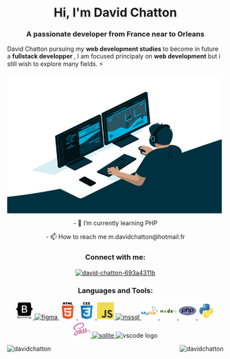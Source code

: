 

<h1 align="center"> Hi, I'm David Chatton </h1>

<h3 align="center">A passionate developer from France near to Orleans</h3>

<p align="center>"A bit about Myself, I am <b>David Chatton</b> pursuing my <b> web development studies</b> to become in future a <b> fullstack developper </b>, I am focused principaly  on <b> web development</b> but i still wish to explore many fields. ⚡
</p>

<img align="center" alt="GIF" src="https://github.com/DavidChatton/DavidChatton/blob/main/code.gif" width="500" height="320" />
  

<p align="center"> - 🌱 I’m currently learning PHP </p>  
<p align="center">  - 📫 How to reach me m.davidchatton@hotmail.fr </p>
<h3 align="center">Connect with me:</h3>
<p align="center">
<a href="https://linkedin.com/in/david-chatton-693a4311b" target="blank"><img align="center" src="https://raw.githubusercontent.com/rahuldkjain/github-profile-readme-generator/master/src/images/icons/Social/linked-in-alt.svg" alt="david-chatton-693a4311b" height="30" width="40" /></a>
</p>

<h3 align="center">Languages and Tools:</h3>
  <p align="center">
    <a href="https://getbootstrap.com" target="_blank" rel="noreferrer"> <img src="https://raw.githubusercontent.com/devicons/devicon/master/icons/bootstrap/bootstrap-plain-wordmark.svg"     
     alt="bootstrap" width="40" height="40"/>
    </a>
    <a href="https://www.figma.com/" target="_blank" rel="noreferrer"> <img src="https://www.vectorlogo.zone/logos/figma/figma-icon.svg" alt="figma" width="40" height="40"/> </a> 
    <a href="https://www.w3.org/html/" target="_blank" rel="noreferrer"> <img src="https://raw.githubusercontent.com/devicons/devicon/master/icons/html5/html5-original-wordmark.svg" alt="html5" width="40" height="40"/> </a>
    <a href="https://www.w3schools.com/css/" target="_blank" rel="noreferrer"> <img src="https://raw.githubusercontent.com/devicons/devicon/master/icons/css3/css3-original-wordmark.svg" alt="css3" width="40" height="40"/>
    <a href="https://developer.mozilla.org/en-US/docs/Web/JavaScript" target="_blank" rel="noreferrer"> <img src="https://raw.githubusercontent.com/devicons/devicon/master/icons/javascript/javascript-original.svg" alt="javascript" width="40" height="40"/> </a>
  <a href="https://www.microsoft.com/en-us/sql-server" target="_blank" rel="noreferrer"> <img src="https://www.svgrepo.com/show/303229/microsoft-sql-server-logo.svg" alt="mssql" width="40" height="40"/> </a> 
  <a href="https://www.mysql.com/" target="_blank" rel="noreferrer"> <img src="https://raw.githubusercontent.com/devicons/devicon/master/icons/mysql/mysql-original-wordmark.svg" alt="mysql" width="40" height="40"/> </a> 
  <a href="https://nodejs.org" target="_blank" rel="noreferrer"> <img src="https://raw.githubusercontent.com/devicons/devicon/master/icons/nodejs/nodejs-original-wordmark.svg" alt="nodejs" width="40" height="40"/> </a> 
  <a href="https://www.php.net" target="_blank" rel="noreferrer"> <img src="https://raw.githubusercontent.com/devicons/devicon/master/icons/php/php-original.svg" alt="php" width="40" height="40"/> </a> 
  <a href="https://www.python.org" target="_blank" rel="noreferrer"> <img src="https://raw.githubusercontent.com/devicons/devicon/master/icons/python/python-original.svg" alt="python" width="40" height="40"/> </a> 
  <a href="https://sass-lang.com" target="_blank" rel="noreferrer"> <img src="https://raw.githubusercontent.com/devicons/devicon/master/icons/sass/sass-original.svg" alt="sass" width="40" height="40"/> </a> 
  <a href="https://www.sqlite.org/" target="_blank" rel="noreferrer"> <img src="https://www.vectorlogo.zone/logos/sqlite/sqlite-icon.svg" alt="sqlite" width="40" height="40"/> </a>
  <img src="https://cdn.jsdelivr.net/gh/devicons/devicon/icons/vscode/vscode-original.svg" height="30" alt="vscode logo"  />
</p>

<p><img align="left" src="https://github-readme-stats.vercel.app/api/top-langs?username=davidchatton&show_icons=true&locale=en&layout=compact" alt="davidchatton" /></p>

<p>&nbsp;<img align="right" src="https://github-readme-stats.vercel.app/api?username=davidchatton&show_icons=true&locale=en" alt="davidchatton" /></p>

